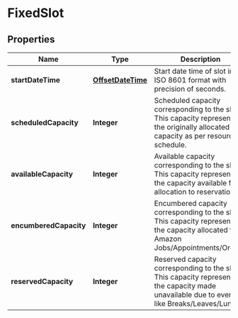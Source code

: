 # FixedSlot

## Properties
Name | Type | Description | Notes
------------ | ------------- | ------------- | -------------
**startDateTime** | [**OffsetDateTime**](OffsetDateTime.md) | Start date time of slot in ISO 8601 format with precision of seconds. |  [optional]
**scheduledCapacity** | **Integer** | Scheduled capacity corresponding to the slot. This capacity represents the originally allocated capacity as per resource schedule. |  [optional]
**availableCapacity** | **Integer** | Available capacity corresponding to the slot. This capacity represents the capacity available for allocation to reservations. |  [optional]
**encumberedCapacity** | **Integer** | Encumbered capacity corresponding to the slot. This capacity represents the capacity allocated for Amazon Jobs/Appointments/Orders. |  [optional]
**reservedCapacity** | **Integer** | Reserved capacity corresponding to the slot. This capacity represents the capacity made unavailable due to events like Breaks/Leaves/Lunch. |  [optional]
